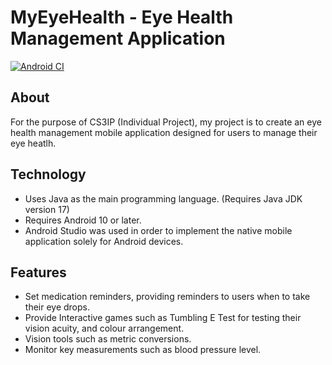 # **MyEyeHealth - Eye Health Management Application**
[![Android CI](https://github.com/210029073/cs3ip_lh3_myeyehealth/actions/workflows/android.yml/badge.svg)](https://github.com/210029073/cs3ip_lh3_myeyehealth/actions/workflows/android.yml)
## About
For the purpose of CS3IP (Individual Project), my project is to create an eye health management mobile application designed for users to manage their eye heatlh.

## Technology
- Uses Java as the main programming language. (Requires Java JDK version 17)
- Requires Android 10 or later.
- Android Studio was used in order to implement the native mobile application solely for Android devices.

## Features
- Set medication reminders, providing reminders to users when to take their eye drops.
- Provide Interactive games such as Tumbling E Test for testing their vision acuity, and colour arrangement.
- Vision tools such as metric conversions.
- Monitor key measurements such as blood pressure level.